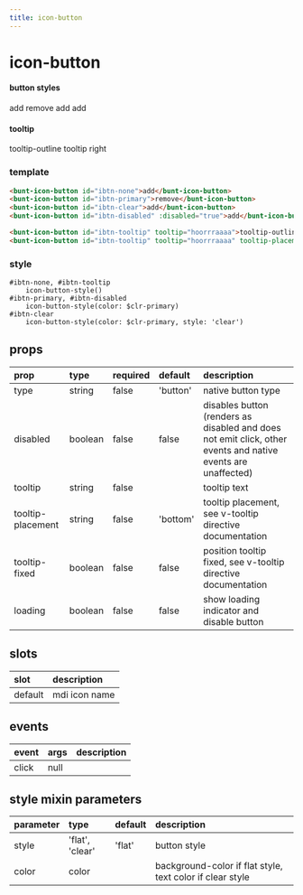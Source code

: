 ```yaml
---
title: icon-button
---
```

# icon-button

#### button styles
<bunt-icon-button id="ibtn-none">add</bunt-icon-button>
<bunt-icon-button id="ibtn-primary">remove</bunt-icon-button>
<bunt-icon-button id="ibtn-clear">add</bunt-icon-button>
<bunt-icon-button id="ibtn-disabled" :disabled="true">add</bunt-icon-button>
#### tooltip
<bunt-icon-button id="ibtn-tooltip" tooltip="hoorrraaaa">tooltip-outline</bunt-icon-button>
<bunt-icon-button id="ibtn-tooltip" tooltip="hoorrraaaa" tooltip-placement="right">tooltip right</bunt-icon-button>
<style lang="styl">
#ibtn-none, #ibtn-tooltip
	icon-button-style()
#ibtn-primary, #ibtn-disabled
	icon-button-style(color: $clr-primary)
#ibtn-clear
	icon-button-style(color: $clr-primary, style: 'clear')
</style>

### template
```html
<bunt-icon-button id="ibtn-none">add</bunt-icon-button>
<bunt-icon-button id="ibtn-primary">remove</bunt-icon-button>
<bunt-icon-button id="ibtn-clear">add</bunt-icon-button>
<bunt-icon-button id="ibtn-disabled" :disabled="true">add</bunt-icon-button>

<bunt-icon-button id="ibtn-tooltip" tooltip="hoorrraaaa">tooltip-outline</bunt-icon-button>
<bunt-icon-button id="ibtn-tooltip" tooltip="hoorrraaaa" tooltip-placement="right">tooltip right</bunt-icon-button>
```

### style
```stylus
#ibtn-none, #ibtn-tooltip
	icon-button-style()
#ibtn-primary, #ibtn-disabled
	icon-button-style(color: $clr-primary)
#ibtn-clear
	icon-button-style(color: $clr-primary, style: 'clear')
```

## props
| prop | type | required | default | description |
|:-----|:-----|:---------|:--------|:------------|
| type | string | false | 'button' | native button type |
| disabled | boolean | false | false | disables button (renders as disabled and does not emit click, other events and native events are unaffected) |
| tooltip | string | false | | tooltip text |
| tooltip-placement | string | false | 'bottom' | tooltip placement, see v-tooltip directive documentation |
| tooltip-fixed | boolean | false | false | position tooltip fixed, see v-tooltip directive documentation |
| loading | boolean | false | false | show loading indicator and disable button |

## slots

| slot | description |
|:-----|:------------|
| default | mdi icon name |

## events

| event | args | description |
|:------|:-----|:------------|
| click | null | |

## style mixin parameters
| parameter | type | default | description |
|:----------|:-----|:--------|:------------|
| style | 'flat', 'clear' | 'flat' | button style |
| color | color | | background-color if flat style, text color if clear style|
